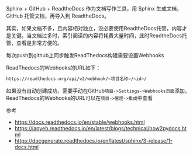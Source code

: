  Sphinx + GitHub + ReadtheDocs 作为文档写作工具，用 Sphinx 生成文档，GitHub 托管文档，再导入到 ReadtheDocs。 

其实，如果文档不多，且内容相对独立，没必要使用ReadtheDocs托管，内容才是关键。当文档过多时，索引阅读的内容将耗费大量时间，此时ReadtheDocs托管，查看是非常方便的。

每次push到github上同步触发ReadThedocs构建需要设置Webhooks

ReadThedocs的Webhooks的URL如下：

```bash
https://readthedocs.org/api/v2/webhook/<项目名称>/<id>/
```

如果没有自动创建成功，需要手动在GitHub`项目->Settings->Webhooks页面`添加。ReadThedocs的Webhooks的URL可以在`项目->管理->集成`中查看



参考

- https://docs.readthedocs.io/en/stable/webhooks.html
- https://iapyeh.readthedocs.io/en/latest/blogs/technical/how2pydocs.html
- https://docgenerate.readthedocs.io/en/latest/sphinx/3-release/1-docs.html